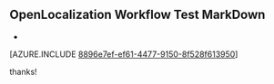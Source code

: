 ## OpenLocalization Workflow Test MarkDown
* 

[AZURE.INCLUDE [8896e7ef-ef61-4477-9150-8f528f613950](calleeMd1.md)]

 
thanks!